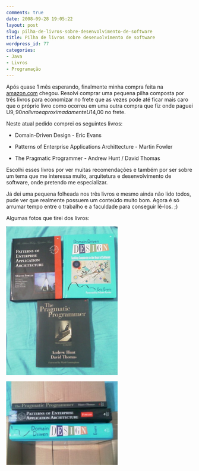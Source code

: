 ```yaml
---
comments: true
date: 2008-09-28 19:05:22
layout: post
slug: pilha-de-livros-sobre-desenvolvimento-de-software
title: Pilha de livros sobre desenvolvimento de software
wordpress_id: 77
categories:
- Java
- Livros
- Programação
---
```


Após quase 1 mês esperando, finalmente minha compra feita na [amazon.com](http://www.amazon.com) chegou. Resolvi comprar uma pequena pilha composta por três livros para economizar no frete que as vezes pode até ficar mais caro que o próprio livro como ocorreu em uma outra compra que fiz onde paguei U$9,90 no livro e aproximadamente U$14,00 no frete.

Neste atual pedido comprei os seguintes livros:



	
  * Domain-Driven Design - Eric Evans

	
  * Patterns of Enterprise Applications Archittecture - Martin Fowler

	
  * The Pragmatic Programmer - Andrew Hunt / David Thomas


Escolhi esses livros por ver muitas recomendações e também por ser sobre um tema que me interessa muito, arquitetura e desenvolvimento de software, onde pretendo me especializar.

Já dei uma pequena folheada nos três livros e mesmo ainda não lido todos, pude ver que realmente possuem um conteúdo muito bom. Agora é só arrumar tempo entre o trabalho e a faculdade para conseguir lê-los. ;)

Algumas fotos que tirei dos livros:

![Pilha de Livros](/images/2008/09/imag0051.jpg)

![](/images/2008/09/imag0052-300x225.jpg)
